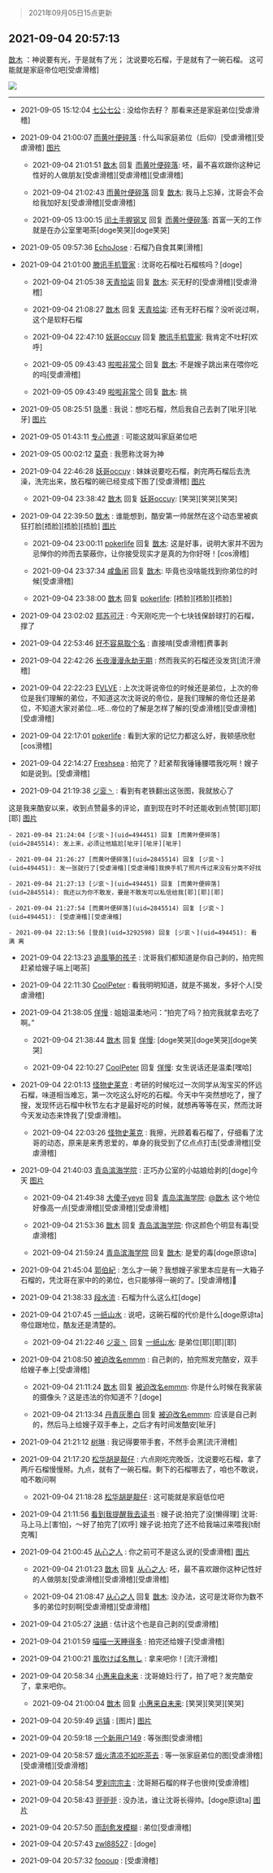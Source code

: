 > 2021年09月05日15点更新
<link rel="stylesheet" href="https://cdn.jsdelivr.net/gh/taotie6/sampleJSON@main/css/photo_show.css">


 ## 2021-09-04 20:57:13 

 [㪚木](https://www.coolapk.com/feed/29766546?shareKey=M2UwM2ZkZjZhOTg5NjEzMzcwYTA~) ：神说要有光，于是就有了光；
沈说要吃石榴，于是就有了一碗石榴。
这可能就是家庭帝位吧[受虐滑稽] 

<div class="album">
<img class="img-item" src="http://image.coolapk.com/feed/2021/0904/20/1081091_69aafe96_0090_0481@2880x2880.jpeg" />
</div>

 ------- 

- 2021-09-05 15:12:04 [七公七公](uid=1763604) : 没给你去籽？
那看来还是家庭弟位[受虐滑稽] 

- 2021-09-04 21:00:07 [而黄叶便碎落](uid=2845514) : 什么叫家庭弟位（后仰）[受虐滑稽][受虐滑稽] [图片](http://image.coolapk.com/feed/2021/0904/21/2845514_c0c1582d_0406_2465@1440x3216.jpeg)

    - 2021-09-04 21:01:51 [㪚木](uid=1081091) 回复 [而黄叶便碎落](uid=2845514): 呸，最不喜欢跟你这种记性好的人做朋友[受虐滑稽][受虐滑稽][受虐滑稽] 

    - 2021-09-04 21:02:43 [而黄叶便碎落](uid=2845514) 回复 [㪚木](uid=1081091): 我马上忘掉，沈哥会不会给我加好友[受虐滑稽][受虐滑稽] 

    - 2021-09-05 13:00:15 [闰土手握钢叉](uid=3177928) 回复 [而黄叶便碎落](uid=2845514): 首富一天的工作就是在办公室里喝茶[doge笑哭][doge笑哭] 

- 2021-09-05 09:57:36 [EchoJose](uid=1016466) : 石榴乃自食其果[滑稽] 

- 2021-09-04 21:01:00 [滕讯手机管家](uid=2610581) : 沈哥吃石榴吐石榴核吗？[doge] 

    - 2021-09-04 21:05:38 [天青拾柒](uid=2874164) 回复 [㪚木](uid=1081091): 买无籽的[受虐滑稽][受虐滑稽] 

    - 2021-09-04 21:08:27 [㪚木](uid=1081091) 回复 [天青拾柒](uid=2874164): 还有无籽石榴？没听说过啊，这个是软籽石榴 

    - 2021-09-04 22:47:10 [妖哥occuy](uid=1388591) 回复 [滕讯手机管家](uid=2610581): 我肯定不吐籽[欢呼] 

    - 2021-09-05 09:43:43 [啦啦非常个](uid=2011605) 回复 [㪚木](uid=1081091): 不是嫂子跳出来在喂你吃的吗[受虐滑稽] 

    - 2021-09-05 09:43:49 [啦啦非常个](uid=2011605) 回复 [㪚木](uid=1081091): 挑 

- 2021-09-05 08:25:51 [隐墨](uid=683778) : 我说：想吃石榴，然后我自己去剥了[呲牙][呲牙] [图片](http://image.coolapk.com/feed/2021/0905/08/683778_1550_45@828x620.jpg)

- 2021-09-05 01:43:11 [专心修道](uid=3218687) : 可能这就叫家庭弟位吧 

- 2021-09-05 00:02:12 [莫奇](uid=131936) : 我愿称沈哥为神 

- 2021-09-04 22:46:28 [妖哥occuy](uid=1388591) : 妹妹说要吃石榴，剥完两石榴后去洗澡，洗完出来，放石榴的碗已经变成下图了[受虐滑稽] [图片](http://image.coolapk.com/feed/2021/0904/22/1388591_5c891770_6786_7497@2000x1500.jpeg)

    - 2021-09-04 23:38:42 [㪚木](uid=1081091) 回复 [妖哥occuy](uid=1388591): [笑哭][笑哭][笑哭] 

- 2021-09-04 22:39:50 [㪚木](uid=1081091) : 谁能想到，酷安第一帅居然在这个动态里被疯狂打脸[捂脸][捂脸][捂脸] [图片](http://image.coolapk.com/feed/2019/0523/11/1081091_a9dd2e3f_3074_341@405x225.gif)

    - 2021-09-04 23:00:11 [pokerlife](uid=575409) 回复 [㪚木](uid=1081091): 这是好事，说明大家并不因为忌惮你的帅而去蒙蔽你，让你接受现实才是真的为你好呀！[cos滑稽] 

    - 2021-09-04 23:37:34 [咸鱼闲](uid=3783511) 回复 [㪚木](uid=1081091): 毕竟也没啥能找到你弟位的时候[受虐滑稽] 

    - 2021-09-04 23:38:00 [㪚木](uid=1081091) 回复 [pokerlife](uid=575409): [捂脸][捂脸][捂脸] 

- 2021-09-04 23:02:02 [郑苏可汗](uid=678781) : 今天刚吃完一个七块钱保龄球打的石榴，撑了 

- 2021-09-04 22:53:46 [好不容易取个名](uid=4091765) : 直接啃[受虐滑稽]费事剥 

- 2021-09-04 22:42:26 [长夜漫漫永劫无期](uid=3800103) : 然而我买的石榴还没发货[流汗滑稽] 

- 2021-09-04 22:22:23 [EVLVE](uid=624501) : 上次沈哥说帝位的时候还是弟位，上次的帝位是我们理解的弟位，不知道这次沈哥说的帝位，是我们理解的帝位还是弟位，不知道大家对弟位…呸…帝位的了解是怎样了解的[受虐滑稽][受虐滑稽][受虐滑稽] 

- 2021-09-04 22:17:01 [pokerlife](uid=575409) : 看到大家的记忆力都这么好，我顿感欣慰[cos滑稽] 

- 2021-09-04 22:14:27 [Freshsea](uid=1997345) : 拍完了？赶紧帮我锤锤腰喂我吃啊！嫂子如是说到。[受虐滑稽] 

- 2021-09-04 21:19:38 [ジ衮丶](uid=494451) : 看到有老铁翻出这张图，我就放心了

这是我来酷安以来，收到点赞最多的评论，直到现在时不时还能收到点赞[耶][耶][耶] [图片](http://image.coolapk.com/feed/2021/0904/21/494451_021cfbae_1577_644@1440x3216.jpeg)

    - 2021-09-04 21:24:04 [ジ衮丶](uid=494451) 回复 [而黄叶便碎落](uid=2845514): 发上来，必须让他尴尬[呲牙][呲牙][呲牙] 

    - 2021-09-04 21:26:27 [而黄叶便碎落](uid=2845514) 回复 [ジ衮丶](uid=494451): 发一张就行了[受虐滑稽][受虐滑稽]我换手机了照片传过来没有分类不好找 

    - 2021-09-04 21:27:13 [ジ衮丶](uid=494451) 回复 [而黄叶便碎落](uid=2845514): 我还以为你不敢发，要是不敢发可以私信给我[耶][耶][耶] 

    - 2021-09-04 21:27:54 [而黄叶便碎落](uid=2845514) 回复 [ジ衮丶](uid=494451): [受虐滑稽][受虐滑稽] 

    - 2021-09-04 22:13:56 [登良](uid=3292598) 回复 [ジ衮丶](uid=494451): 看 满 离 

- 2021-09-04 22:13:23 [追風箏的孩子](uid=783549) : 沈哥我们都知道是你自己剥的，拍完照赶紧给嫂子端上[喝茶] 

- 2021-09-04 22:11:30 [CoolPeter](uid=1437066) : 看我明明知道，就是不揭发，多好个人[受虐滑稽] 

- 2021-09-04 21:38:05 [佯慢](uid=888105) : 姐姐温柔地问：“拍完了吗？拍完我就拿去吃了啊。” 

    - 2021-09-04 21:38:44 [㪚木](uid=1081091) 回复 [佯慢](uid=888105): [doge笑哭][doge笑哭][doge笑哭] 

    - 2021-09-04 22:10:27 [CoolPeter](uid=1437066) 回复 [佯慢](uid=888105): 女生说话还是温柔[嘿哈] 

- 2021-09-04 22:01:13 [怪物史莱克](uid=1769260) : 考研的时候吃过一次同学从淘宝买的怀远石榴，味道相当难忘，第一次吃这么好吃的石榴。今天中午突然想吃了，搜了搜，发现怀远石榴中秋节左右才是最好吃的时候，就想再等等在买，然而沈哥今天发动态来馋我了[受虐滑稽]。 

    - 2021-09-04 22:03:26 [怪物史莱克](uid=1769260) : 我擦，光顾着看石榴了，仔细看了沈哥的动态，原来是来秀恩爱的，单身的我受到了亿点点打击[受虐滑稽][受虐滑稽] 

- 2021-09-04 21:40:03 [青岛滨海学院](uid=1311045) : 正巧办公室的小姑娘给剥的[doge]今天 [图片](http://image.coolapk.com/feed/2021/0904/21/1311045_02b08ade_2801_701@3325x2494.jpeg)

    - 2021-09-04 21:49:38 [大傻子yeye](uid=1019731) 回复 [青岛滨海学院](uid=1311045): <a class="feed-link-uname" href="/u/㪚木">@㪚木</a> 这个地位好像高一点[受虐滑稽][受虐滑稽][受虐滑稽] 

    - 2021-09-04 21:53:36 [㪚木](uid=1081091) 回复 [青岛滨海学院](uid=1311045): 你这颜色个明显有毒[受虐滑稽] 

    - 2021-09-04 21:59:24 [青岛滨海学院](uid=1311045) 回复 [㪚木](uid=1081091): 是爱的毒[doge原谅ta] 

- 2021-09-04 21:45:04 [郭伯紀](uid=2859803) : 怎么才一碗？我想嫂子家里本应是有一大箱子石榴的，凭沈哥在家中的的弟位，也只能够得一碗的了。[受虐滑稽]🙏 

- 2021-09-04 21:38:33 [段水流](uid=735202) : 石榴为什么这么红[doge] 

- 2021-09-04 21:07:45 [一纸山水](uid=1691174) : 说吧，这碗石榴的代价是什么[doge原谅ta]帝位跟地位，酷友还是清楚的。 

    - 2021-09-04 21:22:46 [ジ衮丶](uid=494451) 回复 [一纸山水](uid=1691174): 是弟位[耶][耶][耶] 

- 2021-09-04 21:08:50 [被迫改名emmm](uid=3302275) : 自己剥的，拍完照发完酷安，双手给嫂子奉上[受虐滑稽] 

    - 2021-09-04 21:11:24 [㪚木](uid=1081091) 回复 [被迫改名emmm](uid=3302275): 你是什么时候在我家装的摄像头？这是违法的你知道不？[doge] 

    - 2021-09-04 21:13:34 [丹青灰墨白](uid=2140945) 回复 [被迫改名emmm](uid=3302275): 应该是自己剥的，然后马上给嫂子双手奉上，之后才有时间发酷安[呲牙] 

- 2021-09-04 21:21:12 [树琳](uid=1807052) : 我记得要带手套，不然手会黑[流汗滑稽] 

- 2021-09-04 21:17:20 [松华胡是靓仔](uid=692318) : 六点刚吃完晚饭，沈说要吃石榴，拿了两斤石榴慢慢掰。九点，就有了一碗石榴。剩下的石榴哪去了，咱也不敢说，咱不敢问啊 

    - 2021-09-04 21:18:28 [松华胡是靓仔](uid=692318) : 这可能就是家庭低位吧 

- 2021-09-04 21:11:56 [看到我提醒我去读书](uid=2577914) : 嫂子说:拍完了没[懒得理]
沈哥:马上马上[害怕]，～好了拍完了[欢呼]
嫂子说:拍完了还不给我端过来喂我[t耐克嘴] 

- 2021-09-04 21:00:45 [从心之人](uid=3359478) : 你之前可不是这么说的[受虐滑稽] [图片](http://image.coolapk.com/feed/2021/0904/21/3359478_b413acdb_0438_7597@1440x3200.jpeg)

    - 2021-09-04 21:01:23 [㪚木](uid=1081091) 回复 [从心之人](uid=3359478): 呸，最不喜欢跟你这种记性好的人做朋友[受虐滑稽][受虐滑稽][受虐滑稽] 

    - 2021-09-04 21:08:47 [从心之人](uid=3359478) 回复 [㪚木](uid=1081091): 没办法，这可是沈哥你为数不多的弟位时刻啊[受虐滑稽][受虐滑稽] 

- 2021-09-04 21:05:27 [決絕](uid=2288436) : 估计这个也是自己剥的[受虐滑稽] 

- 2021-09-04 21:01:59 [喵喵一天睡得多](uid=1270287) : 拍完还给嫂子[受虐滑稽] 

- 2021-09-04 21:00:21 [風吹けば名無し](uid=780057) : 拿来吧你！[流汗滑稽] 

- 2021-09-04 20:58:34 [小惠来自未来](uid=847097) : 沈哥媳妇:行了，拍了吧？发完酷安了，拿来吧你。 

    - 2021-09-04 21:00:04 [㪚木](uid=1081091) 回复 [小惠来自未来](uid=847097): [笑哭][笑哭][笑哭] 

- 2021-09-04 20:59:49 [远镇](uid=1471248) : [图片] [图片](http://image.coolapk.com/feed/2021/0209/23/582812_60eb336c_2874_1193@656x641.gif)

- 2021-09-04 20:59:18 [一个新用户149](uid=10816149) : 等张图[受虐滑稽] 

- 2021-09-04 20:58:57 [烟火清凉不如吃茶去](uid=4279524) : 等一张家庭弟位的图[受虐滑稽][受虐滑稽][受虐滑稽] 

- 2021-09-04 20:58:54 [罗刹宗宗主](uid=1080167) : 沈哥掰石榴的样子也很帅[受虐滑稽] 

- 2021-09-04 20:58:43 [戼戼戼](uid=4044548) : 没办法，谁让沈哥长得帅。[doge原谅ta] [图片](http://image.coolapk.com/feed/2021/0904/20/4044548_5b1b3c14_0322_1174@1920x1080.jpeg)

- 2021-09-04 20:57:50 [雨刮愈发模糊](uid=994676) : 弟位[受虐滑稽] 

- 2021-09-04 20:57:43 [zwl88527](uid=452402) : [doge] 

- 2021-09-04 20:57:32 [foooup](uid=12770621) : [受虐滑稽] 

